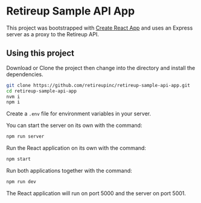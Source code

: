 # Retireup Sample API App

This project was bootstrapped with [Create React App](https://github.com/facebookincubator/create-react-app) and uses an Express server as a proxy to the Retireup API.

## Using this project

Download or Clone the project then change into the directory and install the dependencies.

```bash
git clone https://github.com/retireupinc/retireup-sample-api-app.git
cd retireup-sample-api-app
nvm i
npm i
```

Create a `.env` file for environment variables in your server.

You can start the server on its own with the command:

```bash
npm run server
```

Run the React application on its own with the command:

```bash
npm start
```

Run both applications together with the command:

```bash
npm run dev
```

The React application will run on port 5000 and the server on port 5001.

